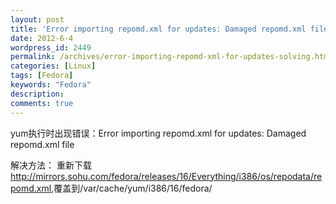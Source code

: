 ```yaml
---
layout: post
title: 'Error importing repomd.xml for updates: Damaged repomd.xml file 解决方法'
date: 2012-6-4
wordpress_id: 2449
permalink: /archives/error-importing-repomd-xml-for-updates-solving.html
categories: [Linux]
tags: [Fedora]
keywords: "Fedora"
description: 
comments: true
---
```

yum执行时出现错误：Error importing repomd.xml for updates: Damaged repomd.xml file

解决方法：
重新下载<http://mirrors.sohu.com/fedora/releases/16/Everything/i386/os/repodata/repomd.xml>,覆盖到/var/cache/yum/i386/16/fedora/
